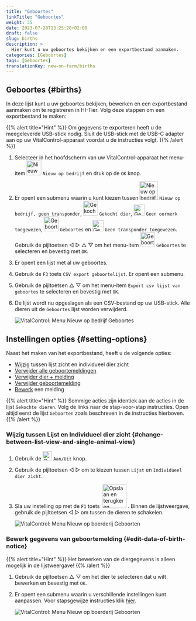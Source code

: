 ```yaml
---
title: "Geboortes"
linkTitle: "Geboortes"
weight: 35
date: 2023-07-28T13:25:28+02:00
draft: false
slug: births
description: >
  Hier kunt u uw geboortes bekijken en een exportbestand aanmaken.
categories: [Geboortes]
tags: [Geboortes]
translationKey: new-on-farm/births
---
```

## Geboortes {#births}

In deze lijst kunt u uw geboortes bekijken, bewerken en een exportbestand aanmaken om te registreren in HI-Tier. Volg deze stappen om een exportbestand te maken:

{{% alert title="Hint" %}}
Om gegevens te exporteren heeft u de meegeleverde USB-stick nodig. Sluit de USB-stick met de USB-C adapter aan op uw VitalControl-apparaat voordat u de instructies volgt.
{{% /alert %}}

1. Selecteer in het hoofdscherm van uw VitalControl-apparaat het menu-item <img src="/icons/main/new-on-farm.svg" width="40" align="bottom" alt="Nieuw op bedrijf" /> `Nieuw op bedrijf` en druk op de `OK` knop.

2. Er opent een submenu waarin u kunt kiezen tussen <img src="/icons/registration/new-on-farm-no-transponder.svg" width="50" align="bottom" alt="Nieuw op bedrijf, geen transponder" /> `Nieuw op bedrijf, geen transponder`, <img src="/icons/main/new-on-farm.svg" width="40" align="bottom" alt="Gekocht dier" /> `Gekocht dier`, <img src="/icons/registration/no-eartag-number.svg" width="30" align="bottom" alt="Geen nationaal dier-ID" /> `Geen oormerk toegewezen`, <img src="/icons/main/births.svg" width="40" align="bottom" alt="Geboortes" /> `Geboortes` en <img src="/icons/registration/no-transponder.svg" width="30" align="bottom" alt="Geen transponder toegewezen" /> `Geen transponder toegewezen`. Gebruik de pijltoetsen ◁ ▷ △ ▽ om het menu-item <img src="/icons/main/births.svg" width="40" align="bottom" alt="Geboortes" /> `Geboortes` te selecteren en bevestig met `OK`.

3. Er opent een lijst met al uw geboortes.

4. Gebruik de `F3` toets `CSV export geboortelijst`. Er opent een submenu.

5. Gebruik de pijltoetsen △ ▽ om het menu-item `Export csv lijst van geboortes` te selecteren en bevestig met `OK`.

6. De lijst wordt nu opgeslagen als een CSV-bestand op uw USB-stick. Alle dieren uit de `Geboortes` lijst worden verwijderd.

    ![VitalControl: Menu Nieuw op bedrijf Geboortes](../images/births.png "Geboortes")

## Instellingen opties {#setting-options}

Naast het maken van het exportbestand, heeft u de volgende opties:

- [Wijzig](#change-between-list-view-and-single-animal-view) tussen lijst zicht en individueel dier zicht
- [Verwijder alle geboortemeldingen](../purchased-animals/#clear-all-purchase-notices)
- [Verwijder dier + melding](../purchased-animals/#delete-animal--purchase-notice)
- [Verwijder geboortemelding](../purchased-animals/#clear-notice-of-purchase)
- [Bewerk](#edit-data-of-birth-notice) een melding

{{% alert title="Hint" %}}
Sommige acties zijn identiek aan de acties in de lijst `Gekochte dieren`. Volg de links naar de stap-voor-stap instructies. Open altijd eerst de lijst `Geboorten` zoals beschreven in de instructies hierboven.
{{% /alert %}}

### Wijzig tussen Lijst en Individueel dier zicht {#change-between-list-view-and-single-animal-view}

1. Gebruik de <img src="/icons/gear.svg" width="25" align="bottom" alt="Gear" /> `Aan/Uit` knop.

2. Gebruik de pijltoetsen ◁ ▷ om te kiezen tussen `Lijst` en `Individueel dier zicht`.

3. Sla uw instelling op met de `F1` toets &nbsp;<img src="/icons/footer/save_exit.svg" width="65" align="bottom" alt="Opslaan en terugkeren" />&nbsp;. Binnen de lijstweergave, gebruik de pijltoetsen ◁ ▷ om tussen de dieren te schakelen.

    ![VitalControl: Menu Nieuw op boerderij Geboorten](../images/change.png "Wijzig tussen lijstweergave en enkel dier weergave")

### Bewerk gegevens van geboortemelding {#edit-data-of-birth-notice}

{{% alert title="Hint" %}}
Het bewerken van de diergegevens is alleen mogelijk in de lijstweergave!
{{% /alert %}}

1. Gebruik de pijltoetsen △ ▽ om het dier te selecteren dat u wilt bewerken en bevestig met `OK`.

2. Er opent een submenu waarin u verschillende instellingen kunt aanpassen. Voor stapsgewijze instructies klik [hier](/nl/docs/new/calving/#register-a-calving).

    ![VitalControl: Menu Nieuw op boerderij Geboorten](../images/edit2.png "Bewerk een geboortemelding")
